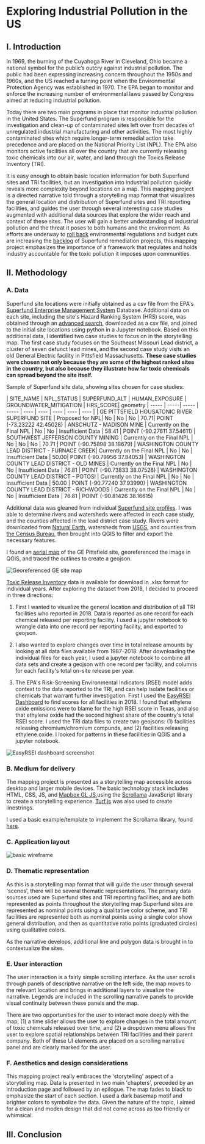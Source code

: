 # Exploring Industrial Pollution in the US

## I. Introduction

In 1969, the burning of the Cuyahoga River in Cleveland, Ohio became a national symbol for the public’s outcry against industrial pollution. The public had been expressing increasing concern throughout the 1950s and 1960s, and the US reached a turning point when the Environmental Protection Agency was established in 1970. The EPA began to monitor and enforce the increasing number of environmental laws passed by Congress aimed at reducing industrial pollution.

Today there are two main programs in place that monitor industrial pollution in the United States. The Superfund program is responsible for the investigation and clean-up of contaminated sites left over from decades of unregulated industrial manufacturing and other activities. The most highly contaminated sites which require longer-term remedial action take precedence and are placed on the National Priority List (NPL). The EPA also monitors active facilities all over the country that are currently releasing toxic chemicals into our air, water, and land through the Toxics Release Inventory (TRI).

It is easy enough to obtain basic location information for both Superfund sites and TRI facilities, but an investigation into industrial pollution quickly reveals more complexity beyond locations on a map. This mapping project is a directed narrative told through a storytelling map format that visualizes the general location and distribution of Superfund sites and TRI reporting facilities, and guides the user through several interesting case studies augmented with additional data sources that explore the wider reach and context of these sites. The user will gain a better understanding of industrial pollution and the threat it poses to both humans and the environment. As efforts are underway to [roll back](https://www.vox.com/energy-and-environment/2018/1/26/16936104/epa-trump-toxic-air-pollution) environmental regulations and budget cuts are increasing the [backlog]( https://www.latimes.com/world-nation/story/2020-01-04/backlog-of-toxic-superfund-clean-ups-grows-under-trump) of Superfund remediation projects, this mapping project emphasizes the importance of a framework that regulates and holds industry accountable for the toxic pollution it imposes upon communities.

## II. Methodology

### A. Data

Superfund site locations were initially obtained as a csv file from the EPA's [Superfund Enterprise Management System](https://www.epa.gov/enviro/sems-search) Database. Additional data on each site, including the site's Hazard Ranking System (HRS) score, was obtained through an [advanced search](https://cumulis.epa.gov/supercpad/cursites/srchsites.cfm), downloaded as a csv file, and joined to the initial site locations using python in a Jupyter notebook. Based on this additional data, I identified two case studies to focus on in the storytelling map. The first case study focuses on the Southeast Missouri Lead district, a cluster of seven defunct lead mines, and the second case study visits an old General Electric facility in Pittsfield Massachusetts. __These case studies were chosen not only because they are some of the highest ranked sites in the country, but also because they illustrate how far toxic chemicals can spread beyond the site itself.__

Sample of Superfund site data, showing sites chosen for case studies:

| SITE_NAME | NPL_STATUS | SUPERFUND_ALT | HUMAN_EXPOSURE | GROUNDWATER_MITIGATION | HRS_SCORE| geometry
| ----- | -----| ----- | ----- | ---- | ---- | ---- | ---- | ---- |
| GE PITTSFIELD HOUSATONIC RIVER SUPERFUND SITE	| Proposed for NPL| No | No | No | 70.71| POINT (-73.23222 42.45028) 
| ANSCHUTZ - MADISON MINE | Currently on the Final NPL | No | No | Insufficient Data | 58.41 | POINT (-90.27611 37.54611)
| SOUTHWEST JEFFERSON COUNTY MINING	| Currently on the Final NPL | No | No | No | 70.71 | POINT (-90.75898 38.18679)
| WASHINGTON COUNTY LEAD DISTRICT - FURNACE CREEK| Currently on the Final NPL | No | No | Insufficient Data | 50.00| POINT (-90.79956 37.84053)
| WASHINGTON COUNTY LEAD DISTRICT - OLD MINES | Currently on the Final NPL | No	| No | Insufficient Data | 76.81 | POINT (-90.73833 38.07528)
| WASHINGTON COUNTY LEAD DISTRICT - POTOSI | Currently on the Final NPL | No | No | Insufficient Data | 50.00	| POINT (-90.77240 37.93990)
| WASHINGTON COUNTY LEAD DISTRICT - RICHWOODS | Currently on the Final NPL | No | No | Insufficient Data | 76.81 | POINT (-90.81426 38.16615)

Additional data was gleaned from individual [Superfund site profiles](https://www.epa.gov/superfund). I was able to determine rivers and watersheds were affected in each case study, and the counties affected in the lead district case study. Rivers were downloaded from [Natural Earth](https://www.naturalearthdata.com/downloads/10m-physical-vectors/), watersheds from [USGS](https://www.usgs.gov/core-science-systems/ngp/national-hydrography/access-national-hydrography-products), and counties from [the Census Bureau](https://www.census.gov/cgi-bin/geo/shapefiles/index.php?year=2019&layergroup=Counties+%28and+equivalent%29), then brought into QGIS to filter and export the necessary features.

I found an [aerial map](https://www.epa.gov/ge-housatonic) of the GE Pittsfield site, georeferenced the image in QGIS, and traced the outlines to create a geojson.

![Georeferenced GE site map](images/georeferenced-map.png)

[Toxic Release Inventory](https://www.epa.gov/toxics-release-inventory-tri-program/tri-basic-data-files-calendar-years-1987-2018) data is available for download in .xlsx format for individual years. After exploring the dataset from 2018, I decided to proceed in three directions:

1. First I wanted to visualize the general location and distribution of all TRI facilities who reported in 2018. Data is reported as one record for each chemical released per reporting facility. I used a jupyter notebook to wrangle data into one record per reporting facility, and exported to geojson.

2. I also wanted to explore changes over time in total release amounts by looking at all data files available from 1987-2018. After downloading the individual files for each year, I used a jupyter notebook to combine all data sets and create a geojson with one record per facility, and columns for each facility's total on-site release per year.

3. The EPA's Risk-Screening Environmental Indicators (RSEI) model adds context to the data reported to the TRI, and can help isolate facilities or chemicals that warrant further investigation. First I used the [EasyRSEI Dashboard](https://edap.epa.gov/public/extensions/EasyRSEI/EasyRSEI.html) to find scores for all facilities in 2018. I found that ethylene oxide emissions were to blame for the high RSEI score in Texas, and also that ethylene oxide had the second highest share of the country's total RSEI score. I used the TRI data files to create two geojsons: (1) facilities releasing chromium/chromium compunds, and (2) facilities releasing ethylene oxide. I looked for patterns in these facilities in QGIS and a jupyter notebook.

![EasyRSEI dashboard screenshot](images/easy-rsei-dashboard.png)

### B. Medium for delivery

The mapping project is presented as a storytelling map accessible across desktop and larger mobile devices. The basic technology stack includes HTML, CSS, JS, and [Mapbox GL JS](https://docs.mapbox.com/mapbox-gl-js/api/),using the [Scrollama](https://github.com/russellgoldenberg/scrollama) JavaScript library to create a storytelling experience. [Turf.js](https://turfjs.org/) was also used to create linestrings.

I used a basic example/template to implement the Scrollama library, found [here](https://scrollytelling-edu.herokuapp.com/).

### C. Application layout

![basic wireframe](images/wireframe-1.jpg)

### D. Thematic representation

As this is a storytelling map format that will guide the user through several 'scenes', there will be several thematic representations. The primary data sources used are Superfund sites and TRI reporting facilities, and are both represented as points throughout the storytelling map Superfund sites are represented as nominal points
using a qualitative color scheme, and TRI facilities are represented both as nominal points using a single color show general distribution, and then as quantitative ratio points (graduated circles) using qualitative colors.

As the narrative develops, additional line and polygon data is brought in to contextualize the sites.

### E. User interaction

The user interaction is a fairly simple scrolling interface. As the user scrolls through panels of descriptive narrative on the left side, the map moves to the relevant location and brings in additional layers to visualize the narrative. Legends are included in the scrolling narrative panels to provide visual continuity between these panels and the map. 

There are two opportunities for the user to interact more deeply with the map, (1) a time slider allows the user to explore changes in the total amount of toxic chemicals released over time, and (2) a dropdown menu allows the user to explore spatial relationships between TRI facilities and their parent company. Both of these UI elements are placed on a scrolling narrative panel and are clearly marked for the user.

### F. Aesthetics and design considerations

This mapping project really embraces the 'storytelling' aspect of a storytelling map. Data is presented in two main 'chapters', preceded by an introduction page and followed by an epilogue. The map fades to black to emphasize the start of each section. I used a dark basemap motif and brighter colors to symbolize the data. Given the nature of the topic, I aimed for a clean and moden design that did not come across as too friendly or whimsical.

## III. Conclusion